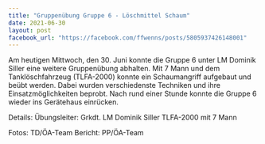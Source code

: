 ```yaml
---
title: "Gruppenübung Gruppe 6 - Löschmittel Schaum"
date: 2021-06-30
layout: post
facebook_url: "https://facebook.com/ffwenns/posts/5805937426148001"
---
```


Am heutigen Mittwoch, den 30. Juni konnte die Gruppe 6 unter LM Dominik Siller eine weitere Gruppenübung abhalten. Mit 7 Mann und dem Tanklöschfahrzeug (TLFA-2000) konnte ein Schaumangriff aufgebaut und beübt werden. Dabei wurden verschiedenste Techniken und ihre Einsatzmöglichkeiten beprobt. Nach rund einer Stunde konnte die Gruppe 6 wieder ins Gerätehaus einrücken. 

Details:
Übungsleiter: Grkdt. LM Dominik Siller
TLFA-2000 mit 7 Mann

Fotos: TD/ÖA-Team
Bericht: PP/ÖA-Team